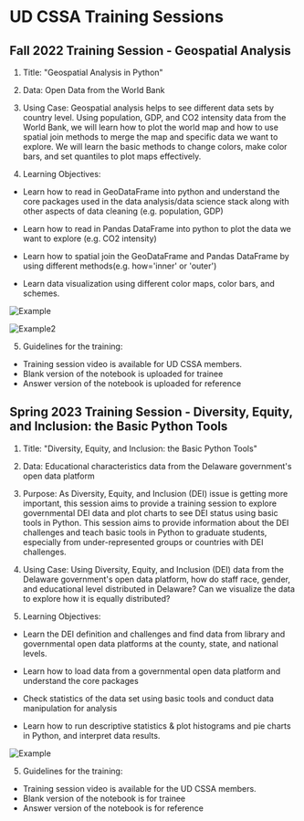 # UD CSSA Training Sessions

## Fall 2022 Training Session - Geospatial Analysis

1. Title: "Geospatial Analysis in Python"

2. Data: Open Data from the World Bank

3. Using Case: Geospatial analysis helps to see different data sets by country level. Using population, GDP, and CO2 intensity data from the World Bank, we will learn how to plot the world map and how to use spatial join methods to merge the map and specific data we want to explore. We will learn the basic methods to change colors, make color bars, and set quantiles to plot maps effectively.

4. Learning Objectives:

* Learn how to read in GeoDataFrame into python and understand the core packages used in the data analysis/data science stack along with other aspects of data cleaning (e.g. population, GDP)

* Learn how to read in Pandas DataFrame into python to plot the data we want to explore (e.g. CO2 intensity)

* Learn how to spatial join the GeoDataFrame and Pandas DataFrame by using different methods(e.g. how='inner' or 'outer')

* Learn data visualization using different color maps, color bars, and schemes.

![Example](https://github.com/kleeresearch/training/blob/main/images/train1.png)

![Example2](https://github.com/kleeresearch/training/blob/main/images/train2.png)

5. Guidelines for the training:

- Training session video is available for UD CSSA members. 
- Blank version of the notebook is uploaded for trainee
- Answer version of the notebook is uploaded for reference 



## Spring 2023 Training Session - Diversity, Equity, and Inclusion: the Basic Python Tools


1. Title: "Diversity, Equity, and Inclusion: the Basic Python Tools"

2. Data: Educational characteristics data from the Delaware government's open data platform

3. Purpose: As Diversity, Equity, and Inclusion (DEI) issue is getting more important, this session aims to provide a training session to explore governmental DEI data and plot charts to see DEI status using basic tools in Python. This session aims to provide information about the DEI challenges and teach basic tools in Python to graduate students, especially from under-represented groups or countries with DEI challenges. 

4. Using Case: Using Diversity, Equity, and Inclusion (DEI) data from the Delaware government's open data platform, how do staff race, gender, and educational level distributed in Delaware? Can we visualize the data to explore how it is equally distributed?   

4. Learning Objectives:

* Learn the DEI definition and challenges and find data from library and governmental open data platforms at the county, state, and national levels. 

* Learn how to load data from a governmental open data platform and understand the core packages 

* Check statistics of the data set using basic tools and conduct data manipulation for analysis 

* Learn how to run descriptive statistics & plot histograms and pie charts in Python, and interpret data results. 


![Example](https://github.com/kleeresearch/kleeresearch.github.io/blob/master/images/piechart.png)

5. Guidelines for the training:

- Training session video is available for the UD CSSA members. 
- Blank version of the notebook is for trainee
- Answer version of the notebook is for reference 


